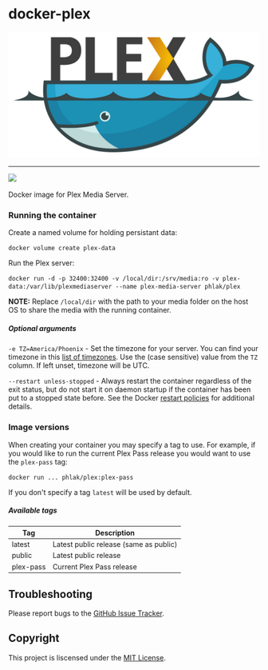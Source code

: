 docker-plex
===========

![Docker Plex](docker-plex.jpg)

-----

[![](https://images.microbadger.com/badges/image/phlak/plex.svg)](http://microbadger.com/#/images/phlak/plex "Get your own image badge on microbadger.com")

Docker image for Plex Media Server.

### Running the container

Create a named volume for holding persistant data:

    docker volume create plex-data

Run the Plex server:

    docker run -d -p 32400:32400 -v /local/dir:/srv/media:ro -v plex-data:/var/lib/plexmediaserver --name plex-media-server phlak/plex

**NOTE:** Replace `/local/dir` with the path to your media folder on the host OS to share the media
with the running container.

##### Optional arguments

`-e TZ=America/Phoenix` - Set the timezone for your server. You can find your timezone in this
                          [list of timezones](https://goo.gl/uy1J6q). Use the (case sensitive)
                          value from the `TZ` column. If left unset, timezone will be UTC.

`--restart unless-stopped` - Always restart the container regardless of the exit status, but do not
                             start it on daemon startup if the container has been put to a stopped
                             state before. See the Docker [restart policies](https://goo.gl/Y0dlDH)
                             for additional details.

### Image versions

When creating your container you may specify a tag to use. For example, if you
would like to run the current Plex Pass release you would want to use the
`plex-pass` tag:

    docker run ... phlak/plex:plex-pass

If you don't specify a tag `latest` will be used by default.

##### Available tags

 | Tag       | Description                            |
 | ----------|--------------------------------------- |
 | latest    | Latest public release (same as public) |
 | public    | Latest public release                  |
 | plex-pass | Current Plex Pass release              |

Troubleshooting
---------------

Please report bugs to the [GitHub Issue Tracker](https://github.com/PHLAK/docker-plex/issues).

Copyright
---------

This project is liscensed under the [MIT License](https://github.com/PHLAK/docker-plex/blob/public/LICENSE).
